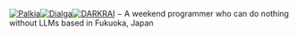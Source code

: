 [![Palkia](https://cdn3.emoji.gg/emojis/3087-palkia.gif)](https://emoji.gg/emoji/3087-palkia)[![Dialga](https://cdn3.emoji.gg/emojis/8908-dialga.gif)](https://emoji.gg/emoji/8908-dialga)[![DARKRAI](https://cdn3.emoji.gg/emojis/72711-darkrai.gif)](https://emoji.gg/emoji/72711-darkrai)
− A weekend programmer who can do nothing without LLMs based in Fukuoka, Japan 

<!---
tabear25/tabear25 is a ✨ special ✨ repository because its `README.md` (this file) appears on your GitHub profile.
You can click the Preview link to take a look at your changes.
--->
